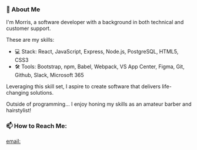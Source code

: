 ### 👋 About Me

I'm Morris, a software developer with a background in both technical and customer support. 

These are my skills:
- 💻 Stack: React, JavaScript, Express, Node.js, PostgreSQL, HTML5, CSS3
- 🛠 Tools: Bootstrap, npm, Babel, Webpack, VS App Center, Figma, Git, Github, Slack, Microsoft 365

Leveraging this skill set, I aspire to create software that delivers life-changing solutions.

Outside of programming...
I enjoy honing my skills as an amateur barber and hairstylist!

### 📫 How to Reach Me:
[email:](morris1214@gmail.com)

<!--
**wang-morris/wang-morris** is a ✨ _special_ ✨ repository because its `README.md` (this file) appears on your GitHub profile.

Here are some ideas to get you started:

- 🔭 I’m currently working on ...
- 🌱 I’m currently learning ...
- 👯 I’m looking to collaborate on ...
- 🤔 I’m looking for help with ...
- 💬 Ask me about ...
- 📫 How to reach me: ...
- 😄 Pronouns: ...
- ⚡ Fun fact: ...
-->
